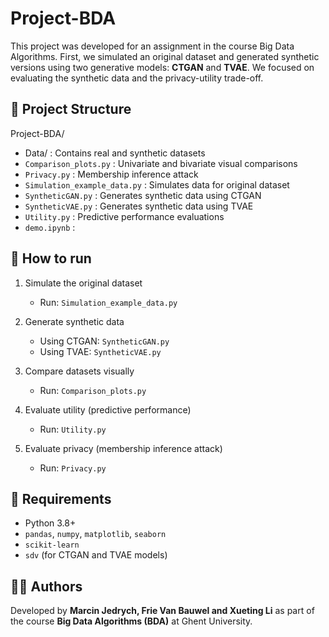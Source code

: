 # Project-BDA


This project was developed for an assignment in the course Big Data Algorithms. First, we simulated an original dataset and generated synthetic versions using two generative models: **CTGAN** and **TVAE**. We focused on evaluating the synthetic data and the privacy-utility trade-off. 

## 📂 Project Structure

Project-BDA/
- Data/                         :  Contains real and synthetic datasets
- `Comparison_plots.py`           :  Univariate and bivariate visual comparisons
- `Privacy.py`                    :  Membership inference attack
- `Simulation_example_data.py` : Simulates data for original dataset
- `SyntheticGAN.py`               : Generates synthetic data using CTGAN
- `SyntheticVAE.py`               : Generates synthetic data using TVAE
- `Utility.py`                    : Predictive performance evaluations
- `demo.ipynb`                    : 

## 🚀 How to run

1. Simulate the original dataset
    - Run: `Simulation_example_data.py`

2. Generate synthetic data
    - Using CTGAN: `SyntheticGAN.py`
    - Using TVAE: `SyntheticVAE.py`

3. Compare datasets visually
    - Run: `Comparison_plots.py`

4. Evaluate utility (predictive performance)
    - Run: `Utility.py`

5. Evaluate privacy (membership inference attack)
   - Run: `Privacy.py`

## 🔧 Requirements

- Python 3.8+
- `pandas`, `numpy`, `matplotlib`, `seaborn`
- `scikit-learn`
- `sdv` (for CTGAN and TVAE models)

## 👩‍💻 Authors

Developed by **Marcin Jedrych, Frie Van Bauwel and Xueting Li** as part of the course **Big Data Algorithms (BDA)** at Ghent University.  
